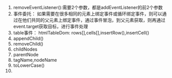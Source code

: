 1. removeEventListener():需要2个参数，都是addEventListener的前2个参数
2. 事件委托： 如果需要在很多相同的元素上绑定事件或循环绑定事件，则可以通过在他们共同的父元素上绑定事件，通过事件冒泡，到父元素获取，则再通过event.target获取目标，进行事件处理
3. table事件： htmlTableDom: rows[],cells[],insertRow(),insertCell()
4. appendChild()
5. removeChild()
6. childNodes
7. parentNode
8. tagName,nodeName
9. toLowerCase()
10. 